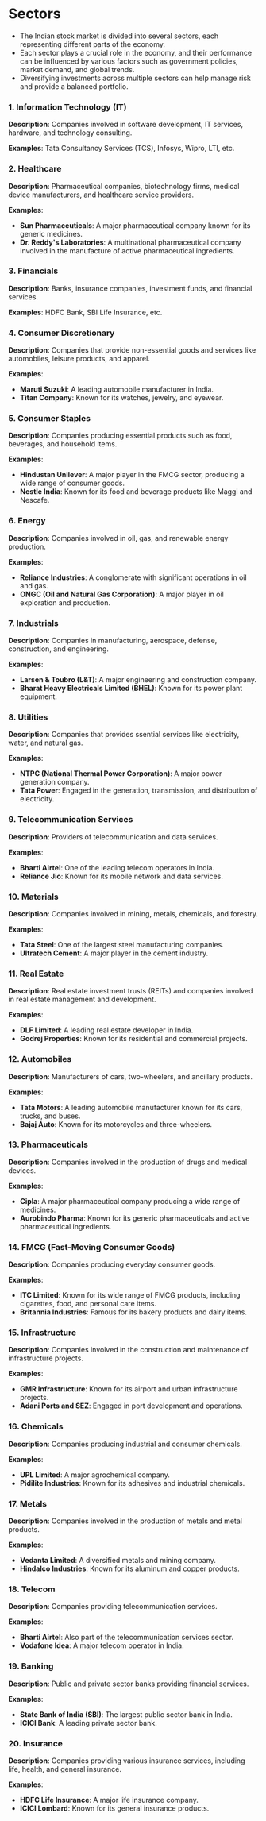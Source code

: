 # Sectors

- The Indian stock market is divided into several sectors, each representing different parts of the economy.
- Each sector plays a crucial role in the economy, and their performance can be influenced by various factors such as government policies, market demand, and global trends.
- Diversifying investments across multiple sectors can help manage risk and provide a balanced portfolio.


### 1. Information Technology (IT)
**Description**: Companies involved in software development, IT services, hardware, and technology consulting.

**Examples**: Tata Consultancy Services (TCS), Infosys, Wipro, LTI, etc.

### 2. Healthcare
**Description**: Pharmaceutical companies, biotechnology firms, medical device manufacturers, and healthcare service providers.

**Examples**: 
- **Sun Pharmaceuticals**: A major pharmaceutical company known for its generic medicines.
- **Dr. Reddy's Laboratories**: A multinational pharmaceutical company involved in the manufacture of active pharmaceutical ingredients.

### 3. Financials
**Description**: Banks, insurance companies, investment funds, and financial services.

**Examples**: HDFC Bank, SBI Life Insurance, etc.

### 4. Consumer Discretionary
**Description**: Companies that provide non-essential goods and services like automobiles, leisure products, and apparel.

**Examples**:
- **Maruti Suzuki**: A leading automobile manufacturer in India.
- **Titan Company**: Known for its watches, jewelry, and eyewear.

### 5. Consumer Staples
**Description**: Companies producing essential products such as food, beverages, and household items.

**Examples**:
- **Hindustan Unilever**: A major player in the FMCG sector, producing a wide range of consumer goods.
- **Nestle India**: Known for its food and beverage products like Maggi and Nescafe.

### 6. Energy
**Description**: Companies involved in oil, gas, and renewable energy production.

**Examples**:
- **Reliance Industries**: A conglomerate with significant operations in oil and gas.
- **ONGC (Oil and Natural Gas Corporation)**: A major player in oil exploration and production.

### 7. Industrials
**Description**: Companies in manufacturing, aerospace, defense, construction, and engineering.

**Examples**:
- **Larsen & Toubro (L&T)**: A major engineering and construction company.
- **Bharat Heavy Electricals Limited (BHEL)**: Known for its power plant equipment.

### 8. Utilities
**Description**: Companies that provides ssential services like electricity, water, and natural gas.

**Examples**:
- **NTPC (National Thermal Power Corporation)**: A major power generation company.
- **Tata Power**: Engaged in the generation, transmission, and distribution of electricity.

### 9. Telecommunication Services
**Description**: Providers of telecommunication and data services.

**Examples**:
- **Bharti Airtel**: One of the leading telecom operators in India.
- **Reliance Jio**: Known for its mobile network and data services.

### 10. Materials
**Description**: Companies involved in mining, metals, chemicals, and forestry.

**Examples**:
- **Tata Steel**: One of the largest steel manufacturing companies.
- **Ultratech Cement**: A major player in the cement industry.

### 11. Real Estate
**Description**: Real estate investment trusts (REITs) and companies involved in real estate management and development.

**Examples**:
- **DLF Limited**: A leading real estate developer in India.
- **Godrej Properties**: Known for its residential and commercial projects.

### 12. Automobiles
**Description**: Manufacturers of cars, two-wheelers, and ancillary products.

**Examples**:
- **Tata Motors**: A leading automobile manufacturer known for its cars, trucks, and buses.
- **Bajaj Auto**: Known for its motorcycles and three-wheelers.

### 13. Pharmaceuticals
**Description**: Companies involved in the production of drugs and medical devices.

**Examples**:
- **Cipla**: A major pharmaceutical company producing a wide range of medicines.
- **Aurobindo Pharma**: Known for its generic pharmaceuticals and active pharmaceutical ingredients.

### 14. FMCG (Fast-Moving Consumer Goods)
**Description**: Companies producing everyday consumer goods.

**Examples**:
- **ITC Limited**: Known for its wide range of FMCG products, including cigarettes, food, and personal care items.
- **Britannia Industries**: Famous for its bakery products and dairy items.

### 15. Infrastructure
**Description**: Companies involved in the construction and maintenance of infrastructure projects.

**Examples**:
- **GMR Infrastructure**: Known for its airport and urban infrastructure projects.
- **Adani Ports and SEZ**: Engaged in port development and operations.

### 16. Chemicals
**Description**: Companies producing industrial and consumer chemicals.

**Examples**:
- **UPL Limited**: A major agrochemical company.
- **Pidilite Industries**: Known for its adhesives and industrial chemicals.

### 17. Metals
**Description**: Companies involved in the production of metals and metal products.

**Examples**:
- **Vedanta Limited**: A diversified metals and mining company.
- **Hindalco Industries**: Known for its aluminum and copper products.

### 18. Telecom
**Description**: Companies providing telecommunication services.

**Examples**:
- **Bharti Airtel**: Also part of the telecommunication services sector.
- **Vodafone Idea**: A major telecom operator in India.

### 19. Banking
**Description**: Public and private sector banks providing financial services.

**Examples**:
- **State Bank of India (SBI)**: The largest public sector bank in India.
- **ICICI Bank**: A leading private sector bank.

### 20. Insurance
**Description**: Companies providing various insurance services, including life, health, and general insurance.

**Examples**:
- **HDFC Life Insurance**: A major life insurance company.
- **ICICI Lombard**: Known for its general insurance products.
